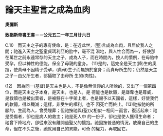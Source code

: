 # 論天主聖言之成為血肉


**奧彌斯**

**致猶斯帝書王書－－公元五二一年三月廿六日**





C.10　而天主之子的專有使命，是：在近此世，(聖)言成為血肉，且居於我人之間；祂進入天主之聖童貞瑪利亞的胎中，毫不混
淆地，與人性合而為一，好使那在萬世之前永遠常存的天主之子，成為人子，而在時間內，按人的慣例，在母胎中受孕，但以神性的德能，保全了母親的童身。
(11)是的，這完全是天主(降)生的奧蹟，使貞母不因精子受孕，(貞母)生子而無損於童身；而貞母所生的；仍然是天主之子－由父所生者，郤攝取了由母所
生的(肉性)。

(12)　因為同一(基督)是天主也是人，不是像無信仰的人所說的，又出了一個第四位，而是天主之子本身，是天主，也是人，是
德能也是軟弱，是謙卑也是尊威，是救贖也是被出賣者，是被懸在十字架上者，也是賜予以天國者，這樣，好使我們的軟弱，得以殲滅；這樣，非受生的權利，也不
因死亡而終止。(13)祂按祂的所願的，生而為人，曾受埋葬；但祂按祂與(聖)父相似－相同－而言，復活起來：祂是受傷者，卻也是病人的救主；祂是死人中
的一份子，卻也是使人獲得生命者；祂曾下降地府，卻從來沒有離開過聖父的懷抱。祂固按普通的情況，放棄自己的生命，但在不久之後，祂就用自己的異能，可奇
的權力，再取回它。

